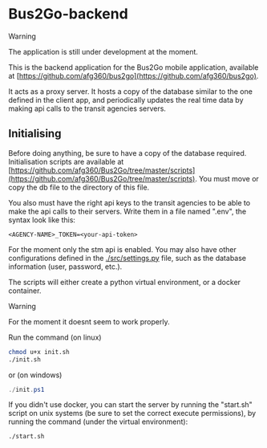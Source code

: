 # Bus2Go-backend
> [!WARNING]
> The application is still under development at the moment.

This is the backend application for the Bus2Go mobile application, available at [https://github.com/afg360/bus2go](https://github.com/afg360/bus2go).

It acts as a proxy server. It hosts a copy of the database similar to the one defined in the client app, and periodically updates the real time data by making api calls to the transit agencies servers.

## Initialising
Before doing anything, be sure to have a copy of the database required. Initialisation scripts are available at [https://github.com/afg360/Bus2Go/tree/master/scripts](https://github.com/afg360/Bus2Go/tree/master/scripts). You must move or copy the db file to the directory of this file.

You also must have the right api keys to the transit agencies to be able to make the api calls to their servers. Write them in a file named ".env", the syntax look like this:
```
<AGENCY-NAME>_TOKEN=<your-api-token>
```
For the moment only the stm api is enabled.
You may also have other configurations defined in the [./src/settings.py](./src/settings.py) file, such as the database
information (user, password, etc.).

The scripts will either create a python virtual environment, or a docker container. 
> [!WARNING]
> For the moment it doesnt seem to work properly.

Run the command (on linux)
```bash
chmod u+x init.sh
./init.sh
```
or (on windows)
```powershell
./init.ps1
```

If you didn't use docker, you can start the server by running the "start.sh" script on unix systems (be sure to set 
the correct execute permissions), by running the command (under the virtual environment):
```
./start.sh
```
